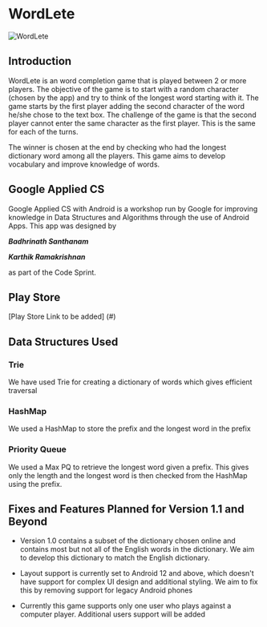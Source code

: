 # WordLete

![WordLete](https://raw.github.com/karthikrk1/WordLete/master/app/src/main/res/drawable/word_logo.png)

## Introduction

WordLete is an word completion game that is played between 2 or more players. The objective of the game is to start with a random character (chosen by the app) and try to think of the longest word starting with it. The game starts by the first player adding the second character of the word he/she chose to the text box. The challenge of the game is that the second player cannot enter the same character as the first player. This is the same for each of the turns. 

The winner is chosen at the end by checking who had the longest dictionary word among all the players. This game aims to develop vocabulary and improve knowledge of words.

## Google Applied CS 

Google Applied CS with Android is a workshop run by Google for improving knowledge in Data Structures and Algorithms through the use of Android Apps. This app was designed by 

***Badhrinath Santhanam***

***Karthik Ramakrishnan***

as part of the Code Sprint. 

## Play Store 

[Play Store Link to be added] (#)

## Data Structures Used

### Trie
We have used Trie for creating a dictionary of words which gives efficient traversal

### HashMap
We used a HashMap to store the prefix and the longest word in the prefix

### Priority Queue
We used a Max PQ to retrieve the longest word given a prefix. This gives only the length and the longest word is then checked from the HashMap using the prefix.

## Fixes and Features Planned for Version 1.1 and Beyond

* Version 1.0 contains a subset of the dictionary chosen online and contains most but not all of the English words in the dictionary. We aim to develop this dictionary to match the English dictionary. 

* Layout support is currently set to Android 12 and above, which doesn't have support for complex UI design and additional styling. We aim to fix this by removing support for legacy Android phones

* Currently this game supports only one user who plays against a computer player. Additional users support will be added 






